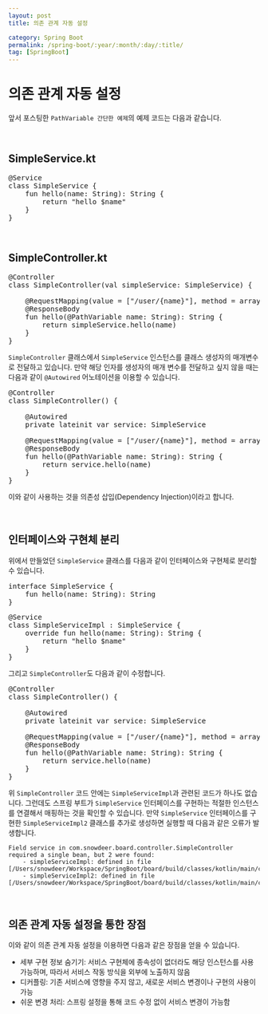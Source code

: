 ```yaml
---
layout: post
title: 의존 관계 자동 설정

category: Spring Boot
permalink: /spring-boot/:year/:month/:day/:title/
tag: [SpringBoot]
---
```


# 의존 관계 자동 설정

앞서 포스팅한 `PathVariable 간단한 예제`의 예제 코드는 다음과 같습니다.

<br>

## SimpleService.kt

<pre class="prettyprint">
@Service
class SimpleService {
    fun hello(name: String): String {
        return "hello $name"
    }
}
</pre>

<br>

## SimpleController.kt

<pre class="prettyprint">
@Controller
class SimpleController(val simpleService: SimpleService) {

    @RequestMapping(value = ["/user/{name}"], method = arrayOf(RequestMethod.GET))
    @ResponseBody
    fun hello(@PathVariable name: String): String {
        return simpleService.hello(name)
    }
}
</pre>

`SimpleController` 클래스에서 `SimpleService` 인스턴스를 클래스 생성자의 매개변수로 전달하고 있습니다.
만약 해당 인자를 생성자의 매개 변수를 전달하고 싶지 않을 때는 다음과 같이 `@Autowired` 어노테이션을 이용할 수 있습니다.

<pre class="prettyprint">
@Controller
class SimpleController() {

    @Autowired
    private lateinit var service: SimpleService

    @RequestMapping(value = ["/user/{name}"], method = arrayOf(RequestMethod.GET))
    @ResponseBody
    fun hello(@PathVariable name: String): String {
        return service.hello(name)
    }
}
</pre>

이와 같이 사용하는 것을 의존성 삽입(Dependency Injection)이라고 합니다.

<br>

## 인터페이스와 구현체 분리

위에서 만들었던 `SimpleService` 클래스를 다음과 같이 인터페이스와 구현체로 분리할 수 있습니다.

<pre class="prettyprint">
interface SimpleService {
    fun hello(name: String): String
}
</pre>

<pre class="prettyprint">
@Service
class SimpleServiceImpl : SimpleService {
    override fun hello(name: String): String {
        return "hello $name"
    }
}
</pre>

그리고 `SimpleController`도 다음과 같이 수정합니다.

<pre class="prettyprint">
@Controller
class SimpleController() {

    @Autowired
    private lateinit var service: SimpleService

    @RequestMapping(value = ["/user/{name}"], method = arrayOf(RequestMethod.GET))
    @ResponseBody
    fun hello(@PathVariable name: String): String {
        return service.hello(name)
    }
}
</pre>

위 `SimpleController` 코드 안에는 `SimpleServiceImpl`과 관련된 코드가 하나도 없습니다. 
그런데도 스프링 부트가 `SimpleService` 인터페이스를 구현하는 적절한 인스턴스를 연결해서 매핑하는 것을 확인할 수 있습니다.
만약 `SimpleService` 인터페이스를 구현한 `SimpleServiceImpl2` 클래스를 추가로 생성하면 
실행할 때 다음과 같은 오류가 발생합니다.

~~~
Field service in com.snowdeer.board.controller.SimpleController required a single bean, but 2 were found:
	- simpleServiceImpl: defined in file [/Users/snowdeer/Workspace/SpringBoot/board/build/classes/kotlin/main/com/snowdeer/board/service/SimpleServiceImpl.class]
	- simpleServiceImpl2: defined in file [/Users/snowdeer/Workspace/SpringBoot/board/build/classes/kotlin/main/com/snowdeer/board/service/SimpleServiceImpl2.class]
~~~

<br>

## 의존 관계 자동 설정을 통한 장점

이와 같이 의존 관계 자동 설정을 이용하면 다음과 같은 장점을 얻을 수 있습니다.

* 세부 구현 정보 숨기기: 서비스 구현체에 종속성이 없더라도 해당 인스턴스를 사용가능하며, 따라서 서비스 작동 방식을 외부에 노출하지 않음
* 디커플링: 기존 서비스에 영향을 주지 않고, 새로운 서비스 변경이나 구현의 사용이 가능
* 쉬운 변경 처리: 스프링 설정을 통해 코드 수정 없이 서비스 변경이 가능함

